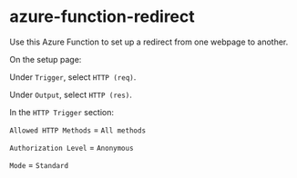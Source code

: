 # azure-function-redirect
Use this Azure Function to set up a redirect from one webpage to another.

On the setup page:

Under `Trigger`, select `HTTP (req)`.

Under `Output`, select `HTTP (res)`.

In the `HTTP Trigger` section:

`Allowed HTTP Methods` = `All methods`

`Authorization Level` = `Anonymous`

`Mode` = `Standard`
